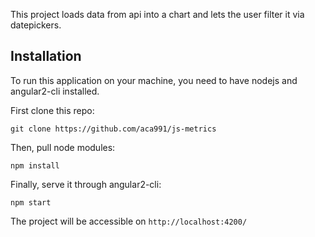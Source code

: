 This project loads data from api into a chart and lets the user filter it via datepickers.

## Installation
To run this application on your machine, you need to have nodejs and angular2-cli installed.

First clone this repo:

```git clone https://github.com/aca991/js-metrics```

Then, pull node modules:

```npm install```

Finally, serve it through angular2-cli:

```npm start```

The project will be accessible on `http://localhost:4200/`